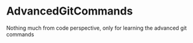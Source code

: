 # AdvancedGitCommands
Nothing much from code perspective, only for learning the advanced git commands
